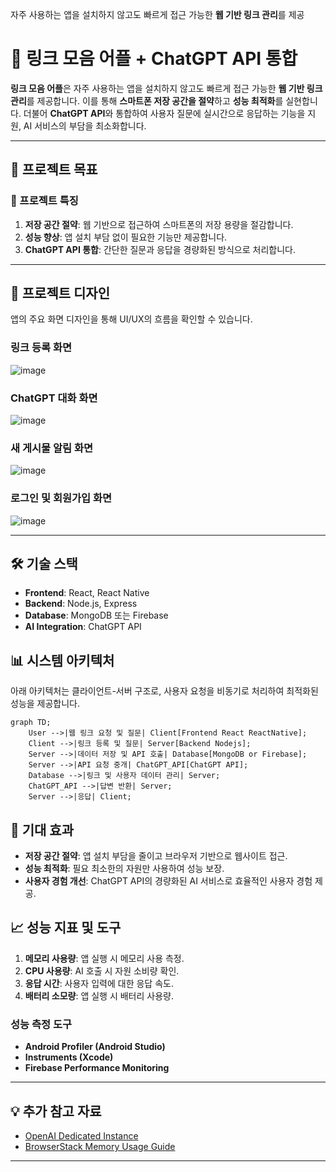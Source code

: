 
자주 사용하는 앱을 설치하지 않고도 빠르게 접근 가능한 **웹 기반 링크 관리**를 제공
# 📌 링크 모음 어플 + ChatGPT API 통합


**링크 모음 어플**은 자주 사용하는 앱을 설치하지 않고도 빠르게 접근 가능한 **웹 기반 링크 관리**를 제공합니다. 이를 통해 **스마트폰 저장 공간을 절약**하고 **성능 최적화**를 실현합니다. 더불어 **ChatGPT API**와 통합하여 사용자 질문에 실시간으로 응답하는 기능을 지원, AI 서비스의 부담을 최소화합니다.

---

## 🚀 프로젝트 목표

### 🔹 프로젝트 특징
1. **저장 공간 절약**: 웹 기반으로 접근하여 스마트폰의 저장 용량을 절감합니다.
2. **성능 향상**: 앱 설치 부담 없이 필요한 기능만 제공합니다.
3. **ChatGPT API 통합**: 간단한 질문과 응답을 경량화된 방식으로 처리합니다.

---

## 📱 프로젝트 디자인

앱의 주요 화면 디자인을 통해 UI/UX의 흐름을 확인할 수 있습니다.

### 링크 등록 화면
![image](https://github.com/user-attachments/assets/205530dd-9840-4efc-afab-fe01349ef2d1)


### ChatGPT 대화 화면
![image](https://github.com/user-attachments/assets/993aa589-e778-4c4f-850f-20fe0efbd0d3)


### 새 게시물 알림 화면
![image](https://github.com/user-attachments/assets/e2c2d86b-5612-4212-be27-f386f3d48473)


### 로그인 및 회원가입 화면
![image](https://github.com/user-attachments/assets/5f784a11-74b2-4056-a5ef-36c5383e4e89)

---

## 🛠️ 기술 스택
- **Frontend**: React, React Native
- **Backend**: Node.js, Express
- **Database**: MongoDB 또는 Firebase
- **AI Integration**: ChatGPT API

## 📊 시스템 아키텍처

아래 아키텍처는 클라이언트-서버 구조로, 사용자 요청을 비동기로 처리하여 최적화된 성능을 제공합니다.

```mermaid
graph TD;
    User -->|웹 링크 요청 및 질문| Client[Frontend React ReactNative];
    Client -->|링크 등록 및 질문| Server[Backend Nodejs];
    Server -->|데이터 저장 및 API 호출| Database[MongoDB or Firebase];
    Server -->|API 요청 중개| ChatGPT_API[ChatGPT API];
    Database -->|링크 및 사용자 데이터 관리| Server;
    ChatGPT_API -->|답변 반환| Server;
    Server -->|응답| Client;
```


## 🌟 기대 효과
- **저장 공간 절약**: 앱 설치 부담을 줄이고 브라우저 기반으로 웹사이트 접근.
- **성능 최적화**: 필요 최소한의 자원만 사용하여 성능 보장.
- **사용자 경험 개선**: ChatGPT API의 경량화된 AI 서비스로 효율적인 사용자 경험 제공.

## 📈 성능 지표 및 도구
1. **메모리 사용량**: 앱 실행 시 메모리 사용 측정.
2. **CPU 사용량**: AI 호출 시 자원 소비량 확인.
3. **응답 시간**: 사용자 입력에 대한 응답 속도.
4. **배터리 소모량**: 앱 실행 시 배터리 사용량.

### 성능 측정 도구
- **Android Profiler (Android Studio)**
- **Instruments (Xcode)**
- **Firebase Performance Monitoring**

---

## 💡 추가 참고 자료
- [OpenAI Dedicated Instance](https://openai.com/index/introducing-chatgpt-and-whisper-apis/)
- [BrowserStack Memory Usage Guide](https://www.browserstack.com/docs/app-performance/app-performance-guides/android/memory-usage)

---
